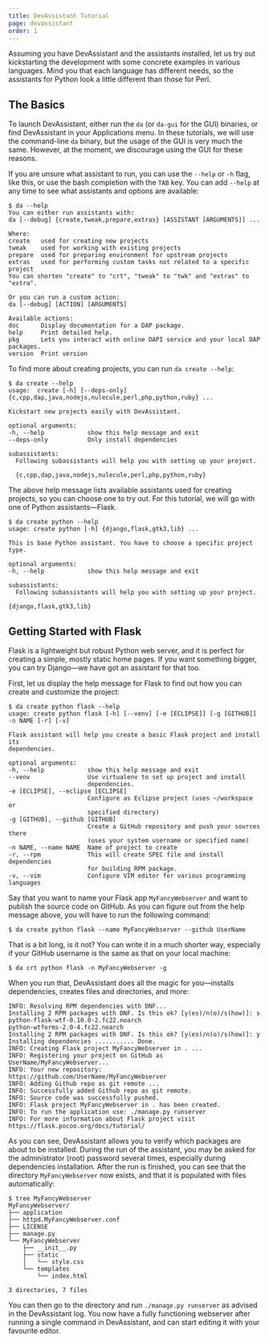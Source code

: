 ```yaml
---
title: DevAssistant Tutorial
page: devassistant
order: 1
---
```


Assuming you have DevAssistant and the assistants installed, let us try out
kickstarting the development with some concrete examples in various languages.
Mind you that each language has different needs, so the assistants for Python
look a little different than those for Perl.


## The Basics

To launch DevAssistant, either run the `da` (or `da-gui` for the GUI) binaries,
or find DevAssistant in your Applications menu. In these tutorials, we will use
the command-line `da` binary, but the usage of the GUI is very much the same.
However, at the moment, we discourage using the GUI for these reasons.

If you are unsure what assistant to run, you can use the `--help` or `-h` flag,
like this, or use the bash completion with the `TAB` key. You can add `--help`
at any time to see what assistants and options are available:

    $ da --help
    You can either run assistants with:
    da [--debug] {create,tweak,prepare,extras} [ASSISTANT [ARGUMENTS]] ...

    Where:
    create   used for creating new projects
    tweak    used for working with existing projects
    prepare  used for preparing environment for upstream projects
    extras   used for performing custom tasks not related to a specific project
    You can shorten "create" to "crt", "tweak" to "twk" and "extras" to "extra".

    Or you can run a custom action:
    da [--debug] [ACTION] [ARGUMENTS]

    Available actions:
    doc      Display documentation for a DAP package.
    help     Print detailed help.
    pkg      Lets you interact with online DAPI service and your local DAP packages.
    version  Print version

To find more about creating projects, you can run `da create --help`:

    $ da create --help
    usage:  create [-h] [--deps-only] {c,cpp,dap,java,nodejs,nulecule,perl,php,python,ruby} ...

    Kickstart new projects easily with DevAssistant.

    optional arguments:
    -h, --help            show this help message and exit
    --deps-only           Only install dependencies

    subassistants:
      Following subassistants will help you with setting up your project.

      {c,cpp,dap,java,nodejs,nulecule,perl,php,python,ruby}

The above help message lists available assistants used for creating projects,
so you can choose one to try out. For this tutorial, we will go with one of Python
assistants—Flask.

    $ da create python --help
    usage: create python [-h] {django,flask,gtk3,lib} ...

    This is base Python assistant. You have to choose a specific project type.

    optional arguments:
    -h, --help            show this help message and exit

    subassistants:
      Following subassistants will help you with setting up your project.

    {django,flask,gtk3,lib}


## Getting Started with Flask

Flask is a lightweight but robust Python web server, and it is perfect for
creating a simple, mostly static home pages. If you want something bigger, you
can try Django—we have got an assistant for that too.

First, let us display the help message for Flask to find out how you can create
and customize the project:

    $ da create python flask --help
    usage: create python flask [-h] [--venv] [-e [ECLIPSE]] [-g [GITHUB]] -n NAME [-r] [-v]

    Flask assistant will help you create a basic Flask project and install its
    dependencies.

    optional arguments:
    -h, --help            show this help message and exit
    --venv                Use virtualenv to set up project and install
                          dependencies.
    -e [ECLIPSE], --eclipse [ECLIPSE]
                          Configure as Eclipse project (uses ~/workspace or
                          specified directory)
    -g [GITHUB], --github [GITHUB]
                          Create a GitHub repository and push your sources there
                          (uses your system username or specified name)
    -n NAME, --name NAME  Name of project to create
    -r, --rpm             This will create SPEC file and install dependencies
                          for building RPM package.
    -v, --vim             Configure VIM editor for various programming languages

Say that you want to name your Flask app `MyFancyWebserver` and want to publish
the source code on GitHub. As you can figure out from the help message above,
you will have to run the following command:

    $ da create python flask --name MyFancyWebserver --github UserName

That is a bit long, is it not? You can write it in a much shorter way,
especially if your GitHub username is the same as that on your local machine:

    $ da crt python flask -n MyFancyWebserver -g

When you run that, DevAssistant does all the magic for you—installs
dependencies, creates files and directories, and more:

    INFO: Resolving RPM dependencies with DNF...
    Installing 2 RPM packages with DNF. Is this ok? [y(es)/n(o)/s(how)]: s
    python-flask-wtf-0.10.0-2.fc22.noarch
    python-wtforms-2.0-4.fc22.noarch
    Installing 2 RPM packages with DNF. Is this ok? [y(es)/n(o)/s(how)]: y
    Installing dependencies ........... Done.
    INFO: Creating Flask project MyFancyWebserver in . ...
    INFO: Registering your project on GitHub as UserName/MyFancyWebserver...
    INFO: Your new repository: https://github.com/UserName/MyFancyWebserver
    INFO: Adding Github repo as git remote ...
    INFO: Successfully added Github repo as git remote.
    INFO: Source code was successfully pushed.
    INFO: Flask project MyFancyWebserver in . has been created.
    INFO: To run the application use: ./manage.py runserver
    INFO: For more information about Flask project visit https://flask.pocoo.org/docs/tutorial/

As you can see, DevAssistant allows you to verify which packages are about to
be installed.  During the run of the assistant, you may be asked for the
administrator (root) password several times, especially during dependencies
installation. After the run is finished, you can see that the directory
`MyFancyWebserver` now exists, and that it is populated with files
automatically:

    $ tree MyFancyWebserver
    MyFancyWebserver/
    ├── application
    ├── httpd.MyFancyWebserver.conf
    ├── LICENSE
    ├── manage.py
    └── MyFancyWebserver
        ├── __init__.py
        ├── static
        │   └── style.css
        └── templates
            └── index.html

    3 directories, 7 files

You can then go to the directory and run `./manage.py runserver` as advised in
the DevAssistant log. You now have a fully functioning webserver after running
a single command in DevAssistant, and can start editing it with your favourite
editor.
